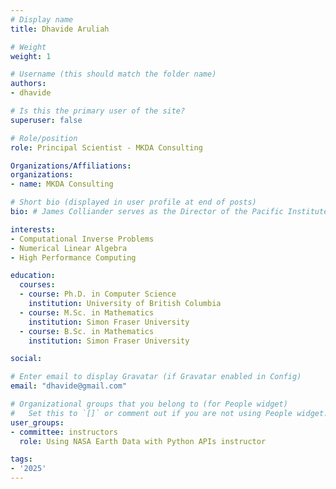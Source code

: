 ```yaml
---
# Display name
title: Dhavide Aruliah

# Weight
weight: 1

# Username (this should match the folder name)
authors:
- dhavide

# Is this the primary user of the site?
superuser: false

# Role/position
role: Principal Scientist - MKDA Consulting

Organizations/Affiliations:
organizations:
- name: MKDA Consulting

# Short bio (displayed in user profile at end of posts)
bio: # James Colliander serves as the Director of the Pacific Institute for the Mathematical Sciences.

interests:
- Computational Inverse Problems
- Numerical Linear Algebra
- High Performance Computing

education:
  courses:
  - course: Ph.D. in Computer Science
    institution: University of British Columbia
  - course: M.Sc. in Mathematics
    institution: Simon Fraser University
  - course: B.Sc. in Mathematics
    institution: Simon Fraser University

social:

# Enter email to display Gravatar (if Gravatar enabled in Config)
email: "dhavide@gmail.com"

# Organizational groups that you belong to (for People widget)
#   Set this to `[]` or comment out if you are not using People widget.
user_groups:
- committee: instructors
  role: Using NASA Earth Data with Python APIs instructor

tags:
- '2025'
---
```


